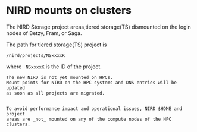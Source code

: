 # NIRD mounts on clusters

 The NIRD Storage project areas,tiered storage(TS) 
 dismounted on the login nodes of Betzy, Fram, or Saga.

The path for tiered storage(TS) project is

`/nird/projects/NSxxxxK`


where ` NSxxxxK` is the ID of the project.

```{note}
The new NIRD is not yet mounted on HPCs.
Mount points for NIRD on the HPC systems and DNS entries will be updated 
as soon as all projects are migrated.
```

```{warning}

To avoid performance impact and operational issues, NIRD $HOME and project
areas are _not_ mounted on any of the compute nodes of the HPC clusters.
```

